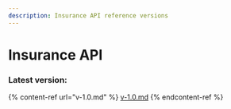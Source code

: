 ```yaml
---
description: Insurance API reference versions
---
```


# Insurance API

### Latest version:

{% content-ref url="v-1.0.md" %}
[v-1.0.md](v-1.0.md)
{% endcontent-ref %}
